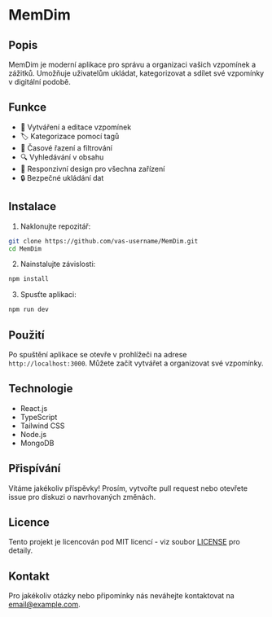 # MemDim

## Popis
MemDim je moderní aplikace pro správu a organizaci vašich vzpomínek a zážitků. Umožňuje uživatelům ukládat, kategorizovat a sdílet své vzpomínky v digitální podobě.

## Funkce
- 📝 Vytváření a editace vzpomínek
- 🏷️ Kategorizace pomocí tagů
- 📅 Časové řazení a filtrování
- 🔍 Vyhledávání v obsahu
- 📱 Responzivní design pro všechna zařízení
- 🔒 Bezpečné ukládání dat

## Instalace

1. Naklonujte repozitář:
```bash
git clone https://github.com/vas-username/MemDim.git
cd MemDim
```

2. Nainstalujte závislosti:
```bash
npm install
```

3. Spusťte aplikaci:
```bash
npm run dev
```

## Použití
Po spuštění aplikace se otevře v prohlížeči na adrese `http://localhost:3000`. Můžete začít vytvářet a organizovat své vzpomínky.

## Technologie
- React.js
- TypeScript
- Tailwind CSS
- Node.js
- MongoDB

## Přispívání
Vítáme jakékoliv příspěvky! Prosím, vytvořte pull request nebo otevřete issue pro diskuzi o navrhovaných změnách.

## Licence
Tento projekt je licencován pod MIT licencí - viz soubor [LICENSE](LICENSE) pro detaily.

## Kontakt
Pro jakékoliv otázky nebo připomínky nás neváhejte kontaktovat na [email@example.com](mailto:email@example.com).
